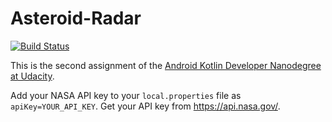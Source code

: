 # Asteroid-Radar
[![Build Status](https://app.bitrise.io/app/4c0a22d42cbb88b2/status.svg?token=R858Ayuu3etiLShr49KSqw)](https://app.bitrise.io/app/4c0a22d42cbb88b2)

This is the second assignment of the [Android Kotlin Developer Nanodegree at Udacity](https://www.udacity.com/course/android-kotlin-developer-nanodegree--nd940).

Add your NASA API key to your `local.properties` file as `apiKey=YOUR_API_KEY`. Get your API key from https://api.nasa.gov/. 